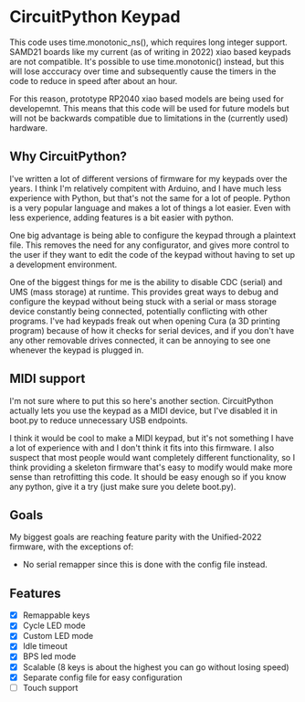 # CircuitPython Keypad
This code uses time.monotonic_ns(), which requires long integer support. SAMD21 boards like my current (as of writing in 2022) xiao based keypads are not compatible. It's possible to use time.monotonic() instead, but this will lose acccuracy over time and subsequently cause the timers in the code to reduce in speed after about an hour. 

For this reason, prototype RP2040 xiao based models are being used for developemnt. This means that this code will be used for future models but will not be backwards compatible due to limitations in the (currently used) hardware.

## Why CircuitPython?
I've written a lot of different versions of firmware for my keypads over the years. I think I'm relatively compitent with Arduino, and I have much less experience with Python, but that's not the same for a lot of people. Python is a very popular language and makes a lot of things a lot easier. Even with less experience, adding features is a bit easier with python.

One big advantage is being able to configure the keypad through a plaintext file. This removes the need for any configurator, and gives more control to the user if they want to edit the code of the keypad without having to set up a development environment.

One of the biggest things for me is the ability to disable CDC (serial) and UMS (mass storage) at runtime. This provides great ways to debug and configure the keypad without being stuck with a serial or mass storage device constantly being connected, potentially conflicting with other programs. I've had keypads freak out when opening Cura (a 3D printing program) because of how it checks for serial devices, and if you don't have any other removable drives connected, it can be annoying to see one whenever the keypad is plugged in.

## MIDI support
I'm not sure where to put this so here's another section. CircuitPython actually lets you use the keypad as a MIDI device, but I've disabled it in boot.py to reduce unnecessary USB endpoints. 

I think it would be cool to make a MIDI keypad, but it's not something I have a lot of experience with and I don't think it fits into this firmware. I also suspect that most people would want completely different functionality, so I think providing a skeleton firmware that's easy to modify would make more sense than retrofitting this code. It should be easy enough so if you know any python, give it a try (just make sure you delete boot.py).

## Goals
My biggest goals are reaching feature parity with the Unified-2022 firmware, with the exceptions of:

- No serial remapper since this is done with the config file instead.

## Features

 - [x] Remappable keys
 - [x] Cycle LED mode
 - [x] Custom LED mode
 - [x] Idle timeout
 - [x] BPS led mode
 - [x] Scalable (8 keys is about the highest you can go without losing speed)
 - [x] Separate config file for easy configuration
 - [ ] Touch support
